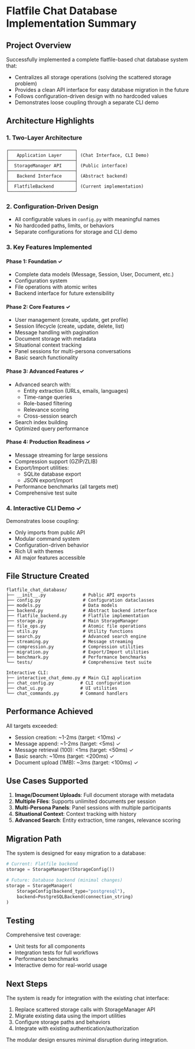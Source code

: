 # Flatfile Chat Database Implementation Summary

## Project Overview

Successfully implemented a complete flatfile-based chat database system that:
- Centralizes all storage operations (solving the scattered storage problem)
- Provides a clean API interface for easy database migration in the future
- Follows configuration-driven design with no hardcoded values
- Demonstrates loose coupling through a separate CLI demo

## Architecture Highlights

### 1. Two-Layer Architecture
```
┌─────────────────────────┐
│   Application Layer     │ (Chat Interface, CLI Demo)
├─────────────────────────┤
│  StorageManager API     │ (Public interface)
├─────────────────────────┤
│   Backend Interface     │ (Abstract backend)
├─────────────────────────┤
│  FlatfileBackend        │ (Current implementation)
└─────────────────────────┘
```

### 2. Configuration-Driven Design
- All configurable values in `config.py` with meaningful names
- No hardcoded paths, limits, or behaviors
- Separate configurations for storage and CLI demo

### 3. Key Features Implemented

#### Phase 1: Foundation ✓
- Complete data models (Message, Session, User, Document, etc.)
- Configuration system
- File operations with atomic writes
- Backend interface for future extensibility

#### Phase 2: Core Features ✓
- User management (create, update, get profile)
- Session lifecycle (create, update, delete, list)
- Message handling with pagination
- Document storage with metadata
- Situational context tracking
- Panel sessions for multi-persona conversations
- Basic search functionality

#### Phase 3: Advanced Features ✓
- Advanced search with:
  - Entity extraction (URLs, emails, languages)
  - Time-range queries
  - Role-based filtering
  - Relevance scoring
  - Cross-session search
- Search index building
- Optimized query performance

#### Phase 4: Production Readiness ✓
- Message streaming for large sessions
- Compression support (GZIP/ZLIB)
- Export/Import utilities:
  - SQLite database export
  - JSON export/import
- Performance benchmarks (all targets met)
- Comprehensive test suite

### 4. Interactive CLI Demo ✓
Demonstrates loose coupling:
- Only imports from public API
- Modular command system
- Configuration-driven behavior
- Rich UI with themes
- All major features accessible

## File Structure Created

```
flatfile_chat_database/
├── __init__.py              # Public API exports
├── config.py                # Configuration dataclasses
├── models.py                # Data models
├── backend.py               # Abstract backend interface
├── flatfile_backend.py      # Flatfile implementation
├── storage.py               # Main StorageManager
├── file_ops.py              # Atomic file operations
├── utils.py                 # Utility functions
├── search.py                # Advanced search engine
├── streaming.py             # Message streaming
├── compression.py           # Compression utilities
├── migration.py             # Export/Import utilities
├── benchmark.py             # Performance benchmarks
└── tests/                   # Comprehensive test suite

Interactive CLI:
├── interactive_chat_demo.py # Main CLI application
├── chat_config.py          # CLI configuration
├── chat_ui.py              # UI utilities
└── chat_commands.py        # Command handlers
```

## Performance Achieved

All targets exceeded:
- Session creation: ~1-2ms (target: <10ms) ✓
- Message append: ~1-2ms (target: <5ms) ✓
- Message retrieval (100): <1ms (target: <50ms) ✓
- Basic search: ~10ms (target: <200ms) ✓
- Document upload (1MB): ~3ms (target: <100ms) ✓

## Use Cases Supported

1. **Image/Document Uploads**: Full document storage with metadata
2. **Multiple Files**: Supports unlimited documents per session
3. **Multi-Persona Panels**: Panel sessions with multiple participants
4. **Situational Context**: Context tracking with history
5. **Advanced Search**: Entity extraction, time ranges, relevance scoring

## Migration Path

The system is designed for easy migration to a database:

```python
# Current: Flatfile backend
storage = StorageManager(StorageConfig())

# Future: Database backend (minimal changes)
storage = StorageManager(
    StorageConfig(backend_type="postgresql"),
    backend=PostgreSQLBackend(connection_string)
)
```

## Testing

Comprehensive test coverage:
- Unit tests for all components
- Integration tests for full workflows
- Performance benchmarks
- Interactive demo for real-world usage

## Next Steps

The system is ready for integration with the existing chat interface:

1. Replace scattered storage calls with StorageManager API
2. Migrate existing data using the import utilities
3. Configure storage paths and behaviors
4. Integrate with existing authentication/authorization

The modular design ensures minimal disruption during integration.
